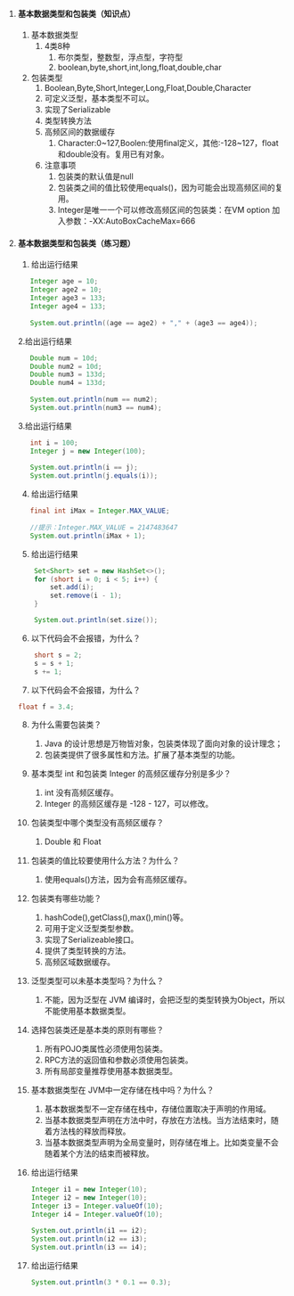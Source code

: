 1. #### 基本数据类型和包装类（知识点）

   1. 基本数据类型
      1. 4类8种
         1. 布尔类型，整数型，浮点型，字符型
         2. boolean,byte,short,int,long,float,double,char
   2. 包装类型
      1. Boolean,Byte,Short,Integer,Long,Float,Double,Character
      2. 可定义泛型，基本类型不可以。
      3. 实现了Serializable 
      4. 类型转换方法
      5. 高频区间的数据缓存
         1. Character:0~127,Boolen:使用final定义，其他:-128~127，float和double没有。复用已有对象。
      6. 注意事项
         1. 包装类的默认值是null
         2. 包装类之间的值比较使用equals()，因为可能会出现高频区间的复用。
         3. Integer是唯一一个可以修改高频区间的包装类：在VM option 加入参数：-XX:AutoBoxCacheMax=666 
   
9. #### 基本数据类型和包装类（练习题）

   1. 给出运行结果

   ```java
      Integer age = 10;
      Integer age2 = 10;
      Integer age3 = 133;
      Integer age4 = 133;
      
      System.out.println((age == age2) + "," + (age3 == age4));
   ```

      2.给出运行结果

   ```java
      Double num = 10d;
      Double num2 = 10d;
      Double num3 = 133d;
      Double num4 = 133d;
      
      System.out.println(num == num2);
      System.out.println(num3 == num4);
   ```

      3.给出运行结果

   ```java
      int i = 100;
      Integer j = new Integer(100);
      
      System.out.println(i == j);
      System.out.println(j.equals(i));
   ```

   4. 给出运行结果

   ```java
      final int iMax = Integer.MAX_VALUE;
      
      //提示：Integer.MAX_VALUE = 2147483647
      System.out.println(iMax + 1);
   ```

   5. 给出运行结果

   ```java
       Set<Short> set = new HashSet<>();
       for (short i = 0; i < 5; i++) {
           set.add(i);
           set.remove(i - 1);
       }
   
       System.out.println(set.size());
   ```

   6. 以下代码会不会报错，为什么？

   ```java
       short s = 2;
       s = s + 1;
       s += 1;
   ```

   7. 以下代码会不会报错，为什么？

   ```java
   float f = 3.4;
   ```

   8. 为什么需要包装类？

      1. Java 的设计思想是万物皆对象，包装类体现了面向对象的设计理念；
      2. 包装类提供了很多属性和方法。扩展了基本类型的功能。

   9. 基本类型 int 和包装类 Integer 的高频区缓存分别是多少？

      1. int 没有高频区缓存。
      2. Integer 的高频区缓存是 -128 - 127，可以修改。

   10. 包装类型中哪个类型没有高频区缓存？

       1. Double 和 Float

   11. 包装类的值比较要使用什么方法？为什么？

       1. 使用equals()方法，因为会有高频区缓存。

   12. 包装类有哪些功能？

       1. hashCode(),getClass(),max(),min()等。
       2. 可用于定义泛型类型参数。
       3. 实现了Serializeable接口。
       4. 提供了类型转换的方法。
       5. 高频区域数据缓存。

   13. 泛型类型可以未基本类型吗？为什么？

       1. 不能，因为泛型在 JVM 编译时，会把泛型的类型转换为Object，所以不能使用基本数据类型。

   14. 选择包装类还是基本类的原则有哪些？

       1. 所有POJO类属性必须使用包装类。
       2. RPC方法的返回值和参数必须使用包装类。
       3. 所有局部变量推荐使用基本数据类型。

   15. 基本数据类型在 JVM中一定存储在栈中吗？为什么？

       1. 基本数据类型不一定存储在栈中，存储位置取决于声明的作用域。
       2. 当基本数据类型声明在方法中时，存放在方法栈。当方法结束时，随着方法栈的释放而释放。
       3. 当基本数据类型声明为全局变量时，则存储在堆上。比如类变量不会随着某个方法的结束而被释放。

   16. 给出运行结果

       ```java
       Integer i1 = new Integer(10);
       Integer i2 = new Integer(10);
       Integer i3 = Integer.valueOf(10);
       Integer i4 = Integer.valueOf(10);
       
       System.out.println(i1 == i2);
       System.out.println(i2 == i3);
       System.out.println(i3 == i4);
       ```

   17. 给出运行结果

       ```java
       System.out.println(3 * 0.1 == 0.3);
       ```
